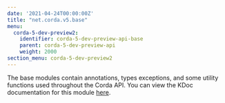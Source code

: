 ```yaml
---
date: '2021-04-24T00:00:00Z'
title: "net.corda.v5.base"
menu:
  corda-5-dev-preview2:
    identifier: corda-5-dev-preview-api-base
    parent: corda-5-dev-preview-api
    weight: 2000
section_menu: corda-5-dev-preview2
---
```

The base modules contain annotations, types exceptions, and some utility functions used throughout the Corda API.
You can view the KDoc documentation for this module [here](/en/api-ref/corda/5.0-dev-preview-2/open-source/modules/corda-base-5.0.0.190-DevPreview-2-javadoc/index.html).
